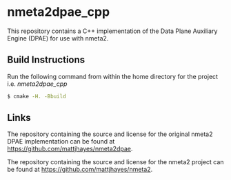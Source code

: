 # nmeta2dpae_cpp
This repository contains a C++ implementation of the Data Plane Auxiliary Engine (DPAE) for use with nmeta2.

## Build Instructions

Run the following command from within the home directory for the project i.e. *nmeta2dpae_cpp*

```bash
$ cmake -H. -Bbuild
```

## Links
The repository containing the source and license for the original nmeta2 DPAE implementation can be found at https://github.com/mattjhayes/nmeta2dpae.

The repository containing the source and license for the nmeta2 project can be found at https://github.com/mattjhayes/nmeta2.
